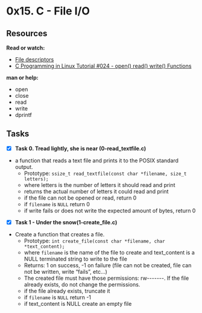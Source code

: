 # 0x15. C - File I/O

## Resources
**Read or watch:**
* [File descriptors](https://en.wikipedia.org/wiki/File_descriptor)
* [C Programming in Linux Tutorial #024 - open() read() write() Functions](https://www.youtube.com/watch?v=dP3N8g7h8gY)

**man or help:**
* open
* close
* read
* write
* dprintf

## Tasks

- [x] **Task 0. Tread lightly, she is near (0-read_textfile.c)**
* a function that reads a text file and prints it to the POSIX standard output.
	* Prototype: ```ssize_t read_textfile(const char *filename, size_t letters);```
	* where letters is the number of letters it should read and print
	* returns the actual number of letters it could read and print
	* if the file can not be opened or read, return 0
	* if ```filename``` is ```NULL``` return 0
	* if write fails or does not write the expected amount of bytes, return 0

- [x] **Task 1 - Under the snow(1-create_file.c)**
* Create a function that creates a file.
	* Prototype: ```int create_file(const char *filename, char *text_content);```
	* where ```filename``` is the name of the file to create and text_content is a NULL terminated string to write to the file
	* Returns: 1 on success, -1 on failure (file can not be created, file can not be written, write “fails”, etc…)
	* The created file must have those permissions: rw-------. If the file already exists, do not change the permissions.
	* if the file already exists, truncate it
	* if ```filename``` is ```NULL``` return -1
	* if text_content is NULL create an empty file

